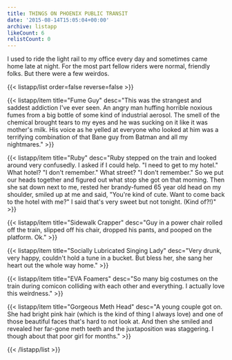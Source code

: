 ```yaml
---
title: THINGS ON PHOENIX PUBLIC TRANSIT
date: '2015-08-14T15:05:04+00:00'
archive: listapp
likeCount: 6
relistCount: 0
---
```


I used to ride the light rail to my office every day and sometimes came home late at night. For the most part fellow riders were normal, friendly folks. But there were a few weirdos.

<!--more-->

{{< listapp/list order=false reverse=false >}}

   {{< listapp/item title="Fume Guy"
      desc="This was the strangest and saddest addiction I've ever seen. An angry man huffing horrible noxious fumes from a big bottle of some kind of industrial aerosol. The smell of the chemical brought tears to my eyes and he was sucking on it like it was mother's milk. His voice as he yelled at everyone who looked at him was a terrifying combination of that Bane guy from Batman and all my nightmares." >}}

   {{< listapp/item title="Ruby"
      desc="Ruby stepped on the train and looked around very confusedly. I asked if I could help. \"I need to get to my hotel.\" What hotel? \"I don't remember.\" What street? \"I don't remember.\"  So we put our heads together and figured out what stop she got on that morning. Then she sat down next to me, rested her brandy-fumed 65 year old head on my shoulder, smiled up at me and said, \"You're kind of cute. Want to come back to the hotel with me?\" I said that's very sweet but not tonight. (Kind of?!)" >}}

   {{< listapp/item title="Sidewalk Crapper"
      desc="Guy in a power chair rolled off the train, slipped off his chair, dropped his pants, and pooped on the platform. Ok." >}}

   {{< listapp/item title="Socially Lubricated Singing Lady"
      desc="Very drunk, very happy, couldn't hold a tune in a bucket. But bless her, she sang her heart out the whole way home." >}}

   {{< listapp/item title="EVA Foamers"
      desc="So many big costumes on the train during comicon colliding with each other and everything. I actually love this weirdness." >}}

   {{< listapp/item title="Gorgeous Meth Head"
      desc="A young couple got on. She had bright pink hair (which is the kind of thing I always love) and one of those beautiful faces that's hard to not look at. And then she smiled and revealed her far-gone meth teeth and the juxtaposition was staggering. I though about that poor girl for months." >}}

{{< /listapp/list >}}
